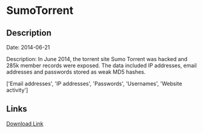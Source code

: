 # SumoTorrent

## Description

Date: 2014-06-21

Description:
In June 2014, the torrent site Sumo Torrent was hacked and 285k member records were exposed. The data included IP addresses, email addresses and passwords stored as weak MD5 hashes.


['Email addresses', 'IP addresses', 'Passwords', 'Usernames', 'Website activity']

## Links

[Download Link](https://link-to.net/1229997/940.3747514719429/dynamic/?r=c3Vtb3RvcnJlbnQuc3g=)